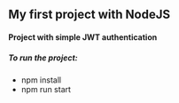 ## My first project with NodeJS

#### Project with simple JWT authentication

##### To run the project:

- npm install
- npm run start